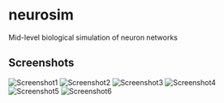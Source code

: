 # neurosim
Mid-level biological simulation of neuron networks

Screenshots
----

![Screenshot1](https://github.com/cliftonm/neurosim/blob/master/article/screenshot.png)
![Screenshot2](https://github.com/cliftonm/neurosim/blob/master/article/intro1.png)
![Screenshot3](https://github.com/cliftonm/neurosim/blob/master/article/intro2.png)
![Screenshot4](https://github.com/cliftonm/neurosim/blob/master/article/intro3.png)
![Screenshot5](https://github.com/cliftonm/neurosim/blob/master/article/networkmodelconfig.png)
![Screenshot6](https://github.com/cliftonm/neurosim/blob/master/article/neuronconfig.png)


[Screenshot1]:https://github.com/cliftonm/neurosim/blob/master/article/screenshot.png
[Screenshot2]:https://github.com/cliftonm/neurosim/blob/master/article/intro1.png
[Screenshot3]:https://github.com/cliftonm/neurosim/blob/master/article/intro2.png
[Screenshot4]:https://github.com/cliftonm/neurosim/blob/master/article/intro3.png
[Screenshot5]:https://github.com/cliftonm/neurosim/blob/master/article/networkmodelconfig.png
[Screenshot6]:https://github.com/cliftonm/neurosim/blob/master/article/neuronconfig.png

